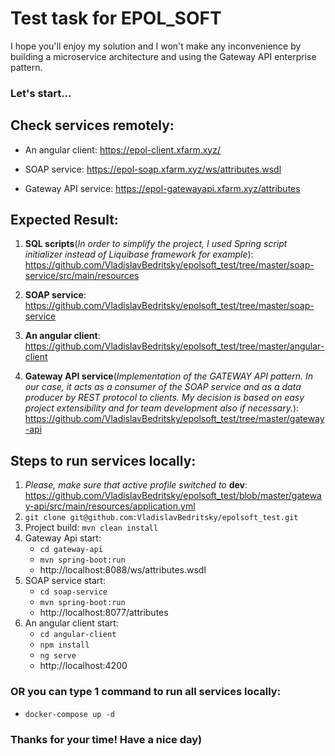 # Test task for EPOL_SOFT

I hope you'll enjoy my solution and I won't make any inconvenience by building a microservice architecture and using the Gateway API enterprise pattern.

### Let's start...

## Check services remotely:
  * An angular client: https://epol-client.xfarm.xyz/
  
  * SOAP service: https://epol-soap.xfarm.xyz/ws/attributes.wsdl
  
  * Gateway API service: https://epol-gatewayapi.xfarm.xyz/attributes

## Expected Result:

1) **SQL scripts**(_In order to simplify the project, I used Spring script initializer instead of Liquibase framework for example_): 
        https://github.com/VladislavBedritsky/epolsoft_test/tree/master/soap-service/src/main/resources
               
2) **SOAP service**: 
        https://github.com/VladislavBedritsky/epolsoft_test/tree/master/soap-service 
        
3) **An angular client**:
        https://github.com/VladislavBedritsky/epolsoft_test/tree/master/angular-client
        
4) **Gateway API service**(_Implementation of the GATEWAY API pattern. In our case, it acts as a consumer of the SOAP service and as a data producer by REST protocol to clients. My decision is based on easy project extensibility and for team development also if necessary._):
        https://github.com/VladislavBedritsky/epolsoft_test/tree/master/gateway-api
        
## Steps to run services locally:
    
1) _Please, make sure that active profile switched to_ **dev**:
    https://github.com/VladislavBedritsky/epolsoft_test/blob/master/gateway-api/src/main/resources/application.yml
2) `git clone git@github.com:VladislavBedritsky/epolsoft_test.git`
3) Project build: 
    `mvn clean install`
4) Gateway Api start:
    * `cd gateway-api`
    * `mvn spring-boot:run`
    * http://localhost:8088/ws/attributes.wsdl
5) SOAP service start:
    * `cd soap-service`
    * `mvn spring-boot:run`
    * http://localhost:8077/attributes
6) An angular client start:
    * `cd angular-client`
    * `npm install`
    * `ng serve`     
    * http://localhost:4200
    
 ### OR you can type 1 command to run all services locally:
 * `docker-compose up -d`       
 
 ### Thanks for your time! Have a nice day)
         
